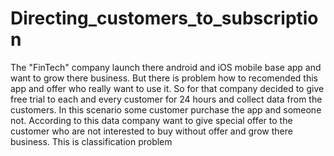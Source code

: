 # Directing_customers_to_subscription
The "FinTech" company launch there android and iOS mobile base app and want to grow there business.  But there is problem how to recomended this app and offer who really want to use it.  So for that company decided to give free trial to each and every customer for 24 hours and collect data from the customers. In this scenario some customer purchase the app and someone not. According to this data company want to give special offer to the customer who are not interested to buy without offer and grow there business.   This is classification problem
